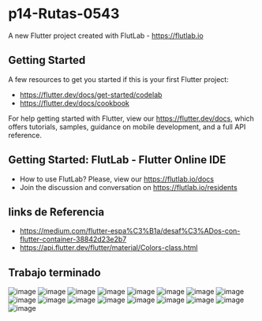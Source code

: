 # p14-Rutas-0543

A new Flutter project created with FlutLab - https://flutlab.io

## Getting Started

A few resources to get you started if this is your first Flutter project:

- https://flutter.dev/docs/get-started/codelab
- https://flutter.dev/docs/cookbook

For help getting started with Flutter, view our
https://flutter.dev/docs, which offers tutorials,
samples, guidance on mobile development, and a full API reference.

## Getting Started: FlutLab - Flutter Online IDE

- How to use FlutLab? Please, view our https://flutlab.io/docs
- Join the discussion and conversation on https://flutlab.io/residents

## links de Referencia
- https://medium.com/flutter-espa%C3%B1a/desaf%C3%ADos-con-flutter-container-38842d23e2b7
- https://api.flutter.dev/flutter/material/Colors-class.html

## Trabajo terminado 
![image](https://github.com/OneDavidrdz131/p14-rutas/assets/143547422/aa4ba0f7-0ff9-447b-8709-367ce3ecd064)
![image](https://github.com/OneDavidrdz131/p14-rutas/assets/143547422/d5915c12-50c9-4f2d-965e-dc0d4f383098)
![image](https://github.com/OneDavidrdz131/p14-rutas/assets/143547422/7114123f-5d80-44a1-ac69-71639a533cd9)
![image](https://github.com/OneDavidrdz131/p14-rutas/assets/143547422/a6361954-a0d2-42e7-b8fc-02e8435462c9)
![image](https://github.com/OneDavidrdz131/p14-rutas/assets/143547422/e7663633-fbb7-45aa-8179-7936b21b6c1f)
![image](https://github.com/OneDavidrdz131/p14-rutas/assets/143547422/5a984d0b-f782-4f44-8b38-2f6f54b6e382)
![image](https://github.com/OneDavidrdz131/p14-rutas/assets/143547422/1123e6a5-fdf3-4ac7-9cee-2814e916a3e2)
![image](https://github.com/OneDavidrdz131/p14-rutas/assets/143547422/bfd6cb55-daa6-4fe0-9064-b2945a839703)
![image](https://github.com/OneDavidrdz131/p14-rutas/assets/143547422/391bacbc-60ec-4f7f-ab5a-6e6eb309d802)
![image](https://github.com/OneDavidrdz131/p14-rutas/assets/143547422/1e9763b4-3022-40a5-9248-41fadd3eeae7)
![image](https://github.com/OneDavidrdz131/p14-rutas/assets/143547422/f806afb7-2829-4f00-b8ce-8e11f4c919ce)
![image](https://github.com/OneDavidrdz131/p14-rutas/assets/143547422/d3e52123-5a5c-44f0-85b8-fc958900f373)
![image](https://github.com/OneDavidrdz131/p14-rutas/assets/143547422/e1fc80f0-3869-45ed-bad8-9ccbcd91ab7d)
![image](https://github.com/OneDavidrdz131/p14-rutas/assets/143547422/49420084-02c6-491f-9a66-845c0e74ba1c)
![image](https://github.com/OneDavidrdz131/p14-rutas/assets/143547422/e87b340b-8abe-416e-9912-d799b26797c7)
![image](https://github.com/OneDavidrdz131/p14-rutas/assets/143547422/97116a0a-bc3d-4258-beff-2dd33f1d93f8)
![image](https://github.com/OneDavidrdz131/p14-rutas/assets/143547422/8d9c8b6f-7c11-4dd6-9f1a-9d11bc3a5ea9)




















